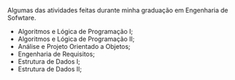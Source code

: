 Algumas das atividades feitas durante minha graduação em Engenharia de Sofwtare.

- Algoritmos e Lógica de Programação I;
- Algoritmos e Lógica de Programação II;
- Análise e Projeto Orientado a Objetos;
- Engenharia de Requisitos;
- Estrutura de Dados I;
- Estrutura de Dados II;
